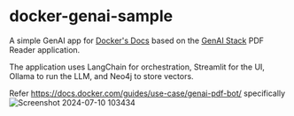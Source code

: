 # docker-genai-sample

A simple GenAI app for [Docker's Docs](https://docs.docker.com/) based on the [GenAI Stack](https://github.com/docker/genai-stack) PDF Reader application.

The application uses LangChain for orchestration, Streamlit for the UI, Ollama to run the LLM, and Neo4j to store vectors.


Refer https://docs.docker.com/guides/use-case/genai-pdf-bot/ specifically
![Screenshot 2024-07-10 103434](https://github.com/AmoghArakere/chat-with-pdf-app/assets/90240269/3a3cb5c5-b3e1-47a6-85f5-f9420b2f51f6)

